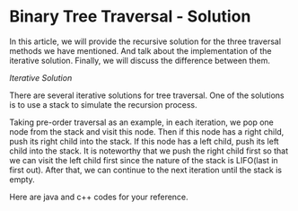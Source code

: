 # Binary Tree Traversal - Solution

In this article, we will provide the recursive solution for the three traversal methods we have mentioned. And talk
about the implementation of the iterative solution. Finally, we will discuss the difference between them.

*Iterative Solution*

There are several iterative solutions for tree traversal. One of the solutions is to use a stack to simulate the
recursion process.

Taking pre-order traversal as an example, in each iteration, we pop one node from the stack and visit this node. Then if
this node has a right child, push its right child into the stack. If this node has a left child, push its left child
into the stack. It is noteworthy that we push the right child first so that we can visit the left child first since the
nature of the stack is LIFO(last in first out). After that, we can continue to the next iteration until the stack is
empty.

Here are java and c++ codes for your reference.
